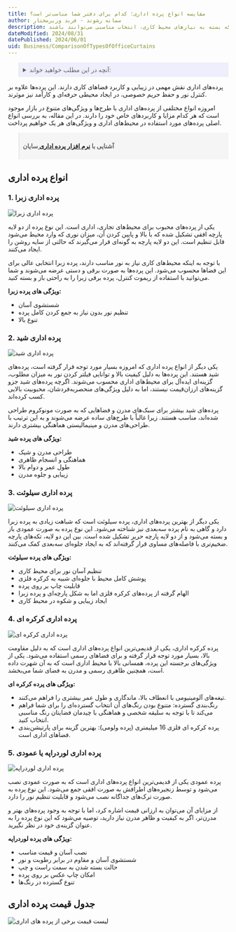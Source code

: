 ```yaml
---
title: مقایسه انواع پرده اداری؛ کدام برای دفتر شما مناسب‌تر است؟
author: سمانه رشوند - فربد وزیرمختار
description: بررسی انواع پرده‌های اداری از جمله پرده زبرا، شید، سیلوئت، کرکره‌ای و لوردراپه. هر یک از این پرده‌ها دارای ویژگی‌های خاصی هستند که بسته به نیازهای محیط کاری، انتخاب مناسبی می‌توانند باشند
dateModified: 2024/08/31
datePublished: 2024/06/01
uid: Business/ComparisonOfTypesOfOfficeCurtains
---
```

<blockquote style="background-color:#eeeefc; padding:0.5rem">
<details>
  <summary>آنچه در این مطلب خواهید خواند:</summary>
  <ul>
  <li>انواع پرده های اداری</li>
  <ul>
  <li>پرده اداری زبرا</li>
  <li>پرده اداری شید</li>
  <li>پرده اداری سیلوئت</li>
  <li>پرده اداری کرکره ای</li>
  <li>پرده اداری لوردراپه یا عمودی</li>
  </ul>
  <li>جدول قیمت پرده اداری</li>
  </ul>
</details>
</blockquote>


پرده‌های اداری نقش مهمی در زیبایی و کاربرد فضاهای کاری دارند. این پرده‌ها علاوه بر کنترل نور و حفظ حریم خصوصی، در ایجاد محیطی حرفه‌ای و کارآمد نیز موثرند. 

امروزه انواع مختلفی از پرده‌های اداری با طرح‌ها و ویژگی‌های متنوع در بازار موجود است که هر کدام مزایا و کاربردهای خاص خود را دارند. در این مقاله، به بررسی انواع اصلی پرده‌های مورد استفاده در محیط‌های اداری و ویژگی‌های هر یک خواهیم پرداخت.

<blockquote style="background-color:#f5f5f5; padding:0.5rem">

<p><strong>آشنایی با <a href="https://www.hooshkar.com/Software/OfficeCurtains" target="_blank">نرم افزار پرده اداری </a>سایان</p></strong></blockquote>

## انواع پرده اداری

### 1.	پرده اداری زبرا 

![پرده اداری زبرا](./Images/ZebraOfficeCurtain.webp)

یکی از پرده‌های محبوب برای محیط‌های تجاری، اداری است. این نوع پرده از دو لایه پارچه افقی تشکیل شده که با بالا و پایین کردن آن، میزان نوری که وارد محیط می‌شود قابل تنظیم است. این دو لایه پارچه به گونه‌ای قرار می‌گیرند که حالتی از سایه روشن را ایجاد می‌کنند.

با توجه به اینکه محیط‌های کاری نیاز به نور مناسب دارند، پرده زبرا انتخابی عالی برای این فضاها محسوب می‌شود. این پرده‌ها به صورت برقی و دستی عرضه می‌شوند و شما می‌توانید با استفاده از ریموت کنترل، پرده برقی زبرا را به راحتی باز و بسته کنید.

**ویژگی های پرده زبرا:**

-	شستشوی آسان
-	تنظیم نور بدون نیاز به جمع کردن کامل پرده
-	تنوع بالا

### 2.	 پرده اداری شید

![پرده اداری شید](./Images/ShadesOfficeCurtain.webp)

یکی دیگر از انواع پرده اداری که امروزه بسیار مورد توجه قرار گرفته است، پرده‌های شید هستند. این پرده‌ها به دلیل کیفیت بالا و توانایی فیلتر کردن نور به میزان مطلوب، گزینه‌ای ایده‌آل برای محیط‌های اداری محسوب می‌شوند. اگرچه پرده‌های شید جزو گزینه‌های ارزان‌قیمت نیستند، اما به دلیل ویژگی‌های منحصربه‌فردشان، محبوبیت بالایی کسب کرده‌اند.

پرده‌های شید بیشتر برای سبک‌های مدرن و فضاهایی که به صورت مونوکروم طراحی شده‌اند، مناسب هستند. زیرا غالباً با طرح‌های ساده عرضه می‌شوند و به این ترتیب با طراحی‌های مدرن و مینیمالیستی هماهنگی بیشتری دارند.

**ویژگی های پرده شید:**

-	طراحی مدرن و شیک
-	هماهنگی و انسجام ظاهری
-	طول عمر و دوام بالا
-	زیبایی و جلوه مدرن

### 3.	پرده اداری سیلوئت

![پرده اداری سیلوئت](./Images/SilhouetteOfficeCurtain.webp)

یکی دیگر از بهترین پرده‌های اداری، پرده سیلوئت است که شباهت زیادی به پرده زبرا دارد و گاهی به نام پرده سه‌بعدی نیز شناخته می‌شود. این نوع پرده به صورت عمودی باز و بسته می‌شود و از دو لایه پارچه حریر تشکیل شده است. بین این دو لایه، تکه‌های پارچه ضخیم‌تری با فاصله‌های مساوی قرار گرفته‌اند که به ایجاد جلوه‌ای سه‌بعدی کمک می‌کنند.

**ویژگی های پرده سیلوئت:**

-	تنظیم آسان نور برای محیط کاری
-	پوشش کامل محیط با جلوه‌ای شبیه به کرکره فلزی
-	قابلیت چاپ بر روی پرده
-	الهام گرفته از پرده‌های کرکره فلزی اما به شکل پارچه‌ای و پرده زبرا
-	ایجاد زیبایی و شکوه در محیط کاری

### 4.	پرده اداری کرکره ای

![پرده اداری کرکره ای](./Images/ShutterOfficeCurtain.webp)

پرده کرکره اداری، یکی از قدیمی‌ترین انواع پرده‌های اداری است که به دلیل مقاومت بالا، بسیار مورد توجه قرار گرفته و برای فضاهای رسمی استفاده می‌شود. یکی از ویژگی‌های برجسته این پرده، همسانی بالا با محیط اداری است که به آن شهرت داده است، همچنین ظاهری رسمی و مدرن به فضای شما می‌بخشد.

**ویژگی های پرده کرکره ای:**

-	تیغه‌های آلومینیومی با انعطاف بالا، ماندگاری و طول عمر بیشتری را فراهم می‌کنند.
-	رنگ‌بندی گسترده: متنوع بودن رنگ‌های آن انتخاب گسترده‌ای را برای شما فراهم می‌کند تا با توجه به سلیقه شخصی و هماهنگی با چیدمان فضایتان رنگ مناسبی انتخاب کنید.
-	پرده کرکره ای فلزی 16 میلیمتری (پرده ولومی): بهترین گزینه برای پارتیشن‌بندی فضاهای اداری است.

### 5.	پرده اداری لوردراپه یا عمودی

![پرده اداری لوردراپه](./Images/LordrapeOfficeCurtain.webp)

پرده عمودی یکی از قدیمی‌ترین انواع پرده‌های اداری است که به صورت عمودی نصب می‌شود و توسط زنجیره‌های اطرافش به صورت افقی جمع می‌شود. این نوع پرده به صورت ترک‌های جداگانه نصب می‌شود و قابلیت تنظیم نور را دارد. 

از مزایای آن می‌توان به ارزانی قیمت اشاره کرد، اما با توجه به وجود پرده‌های بهتر و مدرن‌تر، اگر به کیفیت و ظاهر مدرن نیاز دارید، توصیه می‌شود که این نوع پرده را به عنوان گزینه‌ی خود در نظر نگیرید.

**ویژگی های پرده لوردراپه:**

-	نصب آسان و قیمت مناسب
-	شستشوی آسان و مقاوم در برابر رطوبت و نور
-	حالت بسته شدن به سمت راست و چپ
-	امکان چاپ عکس بر روی پرده
-	تنوع گسترده در رنگ‌ها

## جدول قیمت پرده اداری

![لیست قیمت برخی از پرده های اداری](./Images/ThePriceOfOfficeCurtains.webp)